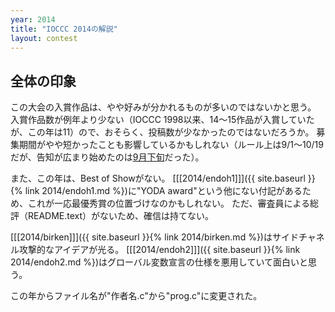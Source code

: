 ```yaml
---
year: 2014
title: "IOCCC 2014の解説"
layout: contest
---
```

## 全体の印象

この大会の入賞作品は、やや好みが分かれるものが多いのではないかと思う。
入賞作品数が例年より少ない（IOCCC 1998以来、14～15作品が入賞していたが、この年は11）ので、おそらく、投稿数が少なかったのではないだろうか。
募集期間がやや短かったことも影響しているかもしれない（ルール上は9/1～10/19だが、告知が広まり始めたのは[9月下旬](https://twitter.com/slashdot/status/512578630468124672)だった）。

また、この年は、Best of Showがない。
[[[2014/endoh1]]]({{ site.baseurl }}{% link 2014/endoh1.md %})に"YODA award"という他にない付記があるため、これが一応最優秀賞の位置づけなのかもしれない。
ただ、審査員による総評（README.text）がないため、確信は持てない。

[[[2014/birken]]]({{ site.baseurl }}{% link 2014/birken.md %})はサイドチャネル攻撃的なアイデアが光る。
[[[2014/endoh2]]]({{ site.baseurl }}{% link 2014/endoh2.md %})はグローバル変数宣言の仕様を悪用していて面白いと思う。

この年からファイル名が"作者名.c"から"prog.c"に変更された。
